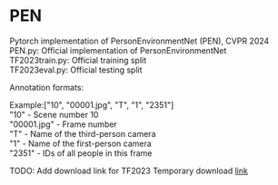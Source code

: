 # PEN
Pytorch implementation of PersonEnvironmentNet (PEN), CVPR 2024 \
PEN.py: Official implementation of PersonEnvironmentNet\
TF2023train.py: Official training split\
TF2023eval.py: Official testing split

Annotation formats:

Example:["10", "00001.jpg", "T", "1", "2351"]\
"10" - Scene number 10\
"00001.jpg" - Frame number\
"T" - Name of the third-person camera\
"1" - Name of the first-person camera\
"2351" - IDs of all people in this frame

TODO: Add download link for TF2023
Temporary download [link](https://indiana-my.sharepoint.com/:f:/g/personal/zz47_iu_edu/EgZk_ElqmLBIuMsCTUv4EVQBtJIPY6afFftHHnQBv2edZg?e=oYhCnr)
